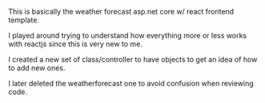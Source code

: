 This is basically the weather forecast asp.net core w/ react frontend template.

I played around trying to understand how everything more or less works with reactjs since this is very new to me.

I created a new set of class/controller to have objects to get an idea of how to add new ones. 

I later deleted the weatherforecast one to avoid confusion when reviewing code.